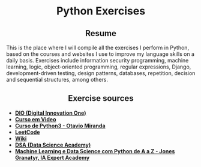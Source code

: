 <h1 align="center">Python Exercises</h1>

<h2 align="center">Resume</h2>
<p>
 This is the place where I will compile all the exercises I perform in Python, based on the courses and websites I use to improve my language skills on a daily basis. Exercises include information security programming, machine learning, logic, object-oriented programming, regular expressions, Django, development-driven testing, design patterns, databases, repetition, decision and sequential structures, among others.
</p>

<h2 align="center">Exercise sources</h2>
<ul>
 <li><a href="https://www.dio.me/" target="_blank"><b>DIO (Digital Innovation One)</b></a></li>
 <li><a href="https://www.cursoemvideo.com/" target="_blank"><b>Curso em Video</b></a></li>
 <li><a href="https://www.udemy.com/course/python-3-do-zero-ao-avancado/" target="_blank"><b>Curso de Python3 - Otavio Miranda</b></a></li>
 <li><a href="https://leetcode.com/" target="_blank"><b>LeetCode</b></a></li>
 <li><a href="https://wiki.python.org.br/ListaDeExercicios" target="_blank"><b>Wiki</b></a></li>
 <li><a href="https://www.datascienceacademy.com.br/" target="_blank"><b>DSA (Data Science Academy)</b></a></li>
 <li><a href='https://www.udemy.com/course/machine-learning-e-data-science-com-python-y/' target='_blank'><b>Machine Learning e Data Science com Python de A a Z - Jones Granatyr, IA Expert Academy</b></a></li>
</ul>
